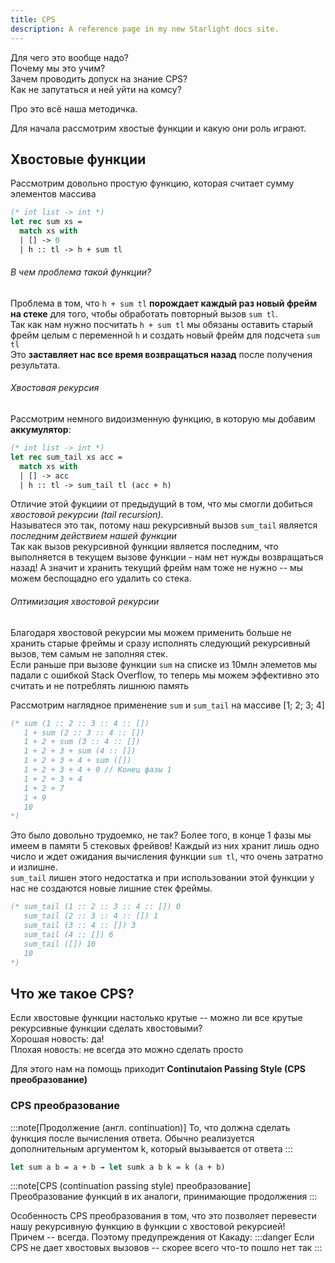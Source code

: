 ```yaml
---
title: CPS
description: A reference page in my new Starlight docs site.
---
```


Для чего это вообще надо? <br/>
Почему мы это учим? <br/>
Зачем проводить допуск на знание CPS? <br/>
Как не запутаться и ней уйти на комсу? <br/>

Про это всё наша методичка.

Для начала рассмотрим хвостые функции и какую они роль играют.

## Хвостовые функции

Рассмотрим довольно простую функцию, которая считает сумму элементов массива

```ocaml
(* int list -> int *)
let rec sum xs =
  match xs with
  | [] -> 0
  | h :: tl -> h + sum tl
```

###### В чем проблема такой функции? <br/>

Проблема в том, что `h + sum tl` **порождает каждый раз новый фрейм на стеке** для того, чтобы обработать повторный вызов `sum tl`. <br/>
Так как нам нужно посчитать `h + sum tl` мы обязаны оставить старый фрейм целым с переменной `h` и создать новый фрейм для подсчета `sum tl` <br/>
Это **заставляет нас все время возвращаться назад** после получения результата.

###### Хвостовая рекурсия

Рассмотрим немного видоизменную функцию, в которую мы добавим **аккумулятор**:

```ocaml
(* int list -> int *)
let rec sum_tail xs acc =
  match xs with
  | [] -> acc
  | h :: tl -> sum_tail tl (acc + h)
```

<!-- Последнее действие? Придумать что-то внятное -->

Отличие этой фукциии от предыдущий в том, что мы смогли добиться _*хвостовой рекурсии (tail recursion).*_ <br/>
Называтеся это так, потому наш рекурсивный вызов `sum_tail` является _*последним действием нашей функции*_ <br/>
Так как вызов рекурсивной функции является последним, что выполняется в текущем вызове функции - нам нет нужды возвращаться назад!
А значит и хранить текущий фрейм нам тоже не нужно -- мы можем беспощадно его удалить со стека.

###### Оптимизация хвостовой рекурсии

Благодаря хвостовой рекурсии мы можем применить больше не хранить старые фреймы и сразу исполнять следующий рекурсивный вызов, тем самым
не заполняя стек. <br/>
Если раньше при вызове функции `sum` на списке из 10млн элеметов мы падали с ошибкой Stack Overflow, то теперь мы можем эффективно это считать и не потреблять лишнюю память

Рассмотрим наглядное применение `sum` и `sum_tail` на массиве [1; 2; 3; 4]

```ocaml
(* sum (1 :: 2 :: 3 :: 4 :: [])
   1 + sum (2 :: 3 :: 4 :: [])
   1 + 2 + sum (3 :: 4 :: [])
   1 + 2 + 3 + sum (4 :: [])
   1 + 2 + 3 + 4 + sum ([])
   1 + 2 + 3 + 4 + 0 // Конец фазы 1
   1 + 2 + 3 + 4
   1 + 2 + 7
   1 + 9
   10
*)
```

Это было довольно трудоемко, не так? Более того, в конце 1 фазы мы имеем в памяти 5 стековых фрейвов! Каждый из них хранит лишь одно число и ждет ожидания вычисления функции `sum tl`, что очень затратно и излишне. <br/>
`sum_tail` лишен этого недостатка и при использовании этой функции у нас не создаются новые лишние стек фреймы.

```ocaml
(* sum_tail (1 :: 2 :: 3 :: 4 :: []) 0
   sum_tail (2 :: 3 :: 4 :: []) 1
   sum_tail (3 :: 4 :: []) 3
   sum_tail (4 :: []) 6
   sum_tail ([]) 10
   10
*)
```

## Что же такое CPS?

Если хвостовые функции настолько крутые -- можно ли все крутые рекурсивные функции сделать хвостовыми? <br/>
Хорошая новость: да! <br/>
Плохая новость: не всегда это можно сделать просто

Для этого нам на помощь приходит **Continutaion Passing Style (CPS преобразование)**

### CPS преобразование

:::note[Продолжение (англ. continuation)]
То, что должна сделать функция после вычисления ответа. Обычно реализуется
дополнительным аргументом k, который вызывается от ответа
:::

```ocaml
let sum a b = a + b ⇝ let sumk a b k = k (a + b)
```

:::note[СPS (continuation passing style) преобразование]
Преобразование функций в их аналоги, принимающие продолжения
:::

Особенность CPS преобразования в том, что это позволяет перевести нашу рекурсивную функцию в функции с хвостовой рекурсией! <br/>
Причем -- всегда. Поэтому предупреждения от Какаду:
:::danger
Если CPS не дает хвостовых вызовов -- скорее всего что-то пошло нет так
:::
